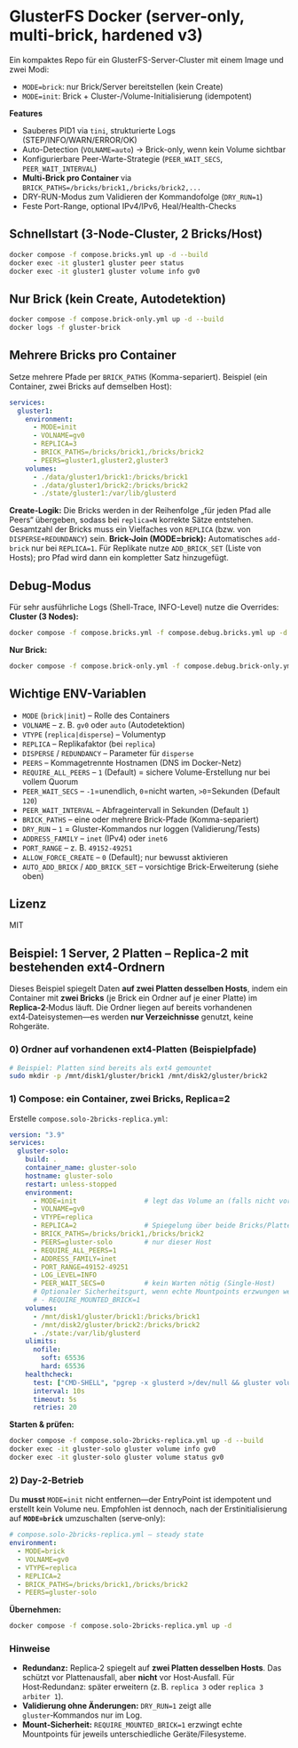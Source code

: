 # GlusterFS Docker (server-only, multi-brick, hardened v3)

Ein kompaktes Repo für ein GlusterFS-Server-Cluster mit einem Image und zwei Modi:
- `MODE=brick`: nur Brick/Server bereitstellen (kein Create)
- `MODE=init`: Brick + Cluster-/Volume-Initialisierung (idempotent)

**Features**
- Sauberes PID1 via `tini`, strukturierte Logs (STEP/INFO/WARN/ERROR/OK)
- Auto-Detection (`VOLNAME=auto`) → Brick-only, wenn kein Volume sichtbar
- Konfigurierbare Peer-Warte-Strategie (`PEER_WAIT_SECS`, `PEER_WAIT_INTERVAL`)
- **Multi-Brick pro Container** via `BRICK_PATHS=/bricks/brick1,/bricks/brick2,...`
- DRY-RUN-Modus zum Validieren der Kommandofolge (`DRY_RUN=1`)
- Feste Port-Range, optional IPv4/IPv6, Heal/Health-Checks

## Schnellstart (3-Node-Cluster, 2 Bricks/Host)
```bash
docker compose -f compose.bricks.yml up -d --build
docker exec -it gluster1 gluster peer status
docker exec -it gluster1 gluster volume info gv0
```

## Nur Brick (kein Create, Autodetektion)
```bash
docker compose -f compose.brick-only.yml up -d --build
docker logs -f gluster-brick
```

## Mehrere Bricks pro Container
Setze mehrere Pfade per `BRICK_PATHS` (Komma-separiert). Beispiel (ein Container, zwei Bricks auf demselben Host):
```yaml
services:
  gluster1:
    environment:
      - MODE=init
      - VOLNAME=gv0
      - REPLICA=3
      - BRICK_PATHS=/bricks/brick1,/bricks/brick2
      - PEERS=gluster1,gluster2,gluster3
    volumes:
      - ./data/gluster1/brick1:/bricks/brick1
      - ./data/gluster1/brick2:/bricks/brick2
      - ./state/gluster1:/var/lib/glusterd
```
**Create-Logik:** Die Bricks werden in der Reihenfolge „für jeden Pfad alle Peers“ übergeben, sodass bei `replica=N` korrekte Sätze entstehen. Gesamtzahl der Bricks muss ein Vielfaches von `REPLICA` (bzw. von `DISPERSE+REDUNDANCY`) sein.
**Brick-Join (MODE=brick):** Automatisches `add-brick` nur bei `REPLICA=1`. Für Replikate nutze `ADD_BRICK_SET` (Liste von Hosts); pro Pfad wird dann ein kompletter Satz hinzugefügt.

## Debug-Modus
Für sehr ausführliche Logs (Shell-Trace, INFO-Level) nutze die Overrides:
**Cluster (3 Nodes):**
```bash
docker compose -f compose.bricks.yml -f compose.debug.bricks.yml up -d --build
```
**Nur Brick:**
```bash
docker compose -f compose.brick-only.yml -f compose.debug.brick-only.yml up -d --build
```

## Wichtige ENV-Variablen
- `MODE` (`brick|init`) – Rolle des Containers
- `VOLNAME` – z. B. `gv0` oder `auto` (Autodetektion)
- `VTYPE` (`replica|disperse`) – Volumentyp
- `REPLICA` – Replikafaktor (bei `replica`)
- `DISPERSE` / `REDUNDANCY` – Parameter für `disperse`
- `PEERS` – Kommagetrennte Hostnamen (DNS im Docker-Netz)
- `REQUIRE_ALL_PEERS` – `1` (Default) = sichere Volume-Erstellung nur bei vollem Quorum
- `PEER_WAIT_SECS` – `-1`=unendlich, `0`=nicht warten, `>0`=Sekunden (Default `120`)
- `PEER_WAIT_INTERVAL` – Abfrageintervall in Sekunden (Default `1`)
- `BRICK_PATHS` – eine oder mehrere Brick-Pfade (Komma-separiert)
- `DRY_RUN` – `1` = Gluster-Kommandos nur loggen (Validierung/Tests)
- `ADDRESS_FAMILY` – `inet` (IPv4) oder `inet6`
- `PORT_RANGE` – z. B. `49152-49251`
- `ALLOW_FORCE_CREATE` – `0` (Default); nur bewusst aktivieren
- `AUTO_ADD_BRICK` / `ADD_BRICK_SET` – vorsichtige Brick-Erweiterung (siehe oben)

## Lizenz
MIT


## Beispiel: 1 Server, 2 Platten – Replica‑2 mit bestehenden ext4‑Ordnern

Dieses Beispiel spiegelt Daten **auf zwei Platten desselben Hosts**, indem ein Container mit **zwei Bricks** (je Brick ein Ordner auf je einer Platte) im **Replica‑2**‑Modus läuft. Die Ordner liegen auf bereits vorhandenen ext4‑Dateisystemen—es werden **nur Verzeichnisse** genutzt, keine Rohgeräte.

### 0) Ordner auf vorhandenen ext4‑Platten (Beispielpfade)
```bash
# Beispiel: Platten sind bereits als ext4 gemountet
sudo mkdir -p /mnt/disk1/gluster/brick1 /mnt/disk2/gluster/brick2
```

### 1) Compose: ein Container, zwei Bricks, Replica=2
Erstelle `compose.solo-2bricks-replica.yml`:
```yaml
version: "3.9"
services:
  gluster-solo:
    build: .
    container_name: gluster-solo
    hostname: gluster-solo
    restart: unless-stopped
    environment:
      - MODE=init                 # legt das Volume an (falls nicht vorhanden)
      - VOLNAME=gv0
      - VTYPE=replica
      - REPLICA=2                 # Spiegelung über beide Bricks/Platten
      - BRICK_PATHS=/bricks/brick1,/bricks/brick2
      - PEERS=gluster-solo        # nur dieser Host
      - REQUIRE_ALL_PEERS=1
      - ADDRESS_FAMILY=inet
      - PORT_RANGE=49152-49251
      - LOG_LEVEL=INFO
      - PEER_WAIT_SECS=0          # kein Warten nötig (Single-Host)
      # Optionaler Sicherheitsgurt, wenn echte Mountpoints erzwungen werden sollen:
      # - REQUIRE_MOUNTED_BRICK=1
    volumes:
      - /mnt/disk1/gluster/brick1:/bricks/brick1
      - /mnt/disk2/gluster/brick2:/bricks/brick2
      - ./state:/var/lib/glusterd
    ulimits:
      nofile:
        soft: 65536
        hard: 65536
    healthcheck:
      test: ["CMD-SHELL", "pgrep -x glusterd >/dev/null && gluster volume info gv0 >/dev/null 2>&1"]
      interval: 10s
      timeout: 5s
      retries: 20
```

**Starten & prüfen:**
```bash
docker compose -f compose.solo-2bricks-replica.yml up -d --build
docker exec -it gluster-solo gluster volume info gv0
docker exec -it gluster-solo gluster volume status gv0
```

### 2) Day‑2‑Betrieb
Du **musst** `MODE=init` nicht entfernen—der EntryPoint ist idempotent und erstellt kein Volume neu. 
Empfohlen ist dennoch, nach der Erstinitialisierung auf **`MODE=brick`** umzuschalten (serve‑only):

```yaml
# compose.solo-2bricks-replica.yml – steady state
environment:
  - MODE=brick
  - VOLNAME=gv0
  - VTYPE=replica
  - REPLICA=2
  - BRICK_PATHS=/bricks/brick1,/bricks/brick2
  - PEERS=gluster-solo
```

**Übernehmen:**
```bash
docker compose -f compose.solo-2bricks-replica.yml up -d
```

### Hinweise
- **Redundanz:** Replica‑2 spiegelt auf **zwei Platten desselben Hosts**. Das schützt vor Plattenausfall, aber **nicht** vor Host‑Ausfall. Für Host‑Redundanz: später erweitern (z. B. `replica 3` oder `replica 3 arbiter 1`).
- **Validierung ohne Änderungen:** `DRY_RUN=1` zeigt alle `gluster`‑Kommandos nur im Log.
- **Mount‑Sicherheit:** `REQUIRE_MOUNTED_BRICK=1` erzwingt echte Mountpoints für jeweils unterschiedliche Geräte/Filesysteme.
